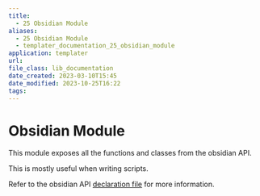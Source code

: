 ```yaml
---
title:
  - 25 Obsidian Module
aliases:
  - 25 Obsidian Module
  - templater_documentation_25_obsidian_module
application: templater
url:
file_class: lib_documentation
date_created: 2023-03-10T15:45
date_modified: 2023-10-25T16:22
tags:
---
```

# Obsidian Module

This module exposes all the functions and classes from the obsidian API.

This is mostly useful when writing scripts.

Refer to the obsidian API [declaration file](https://github.com/obsidianmd/obsidian-api/blob/master/obsidian.d.ts) for more information.

